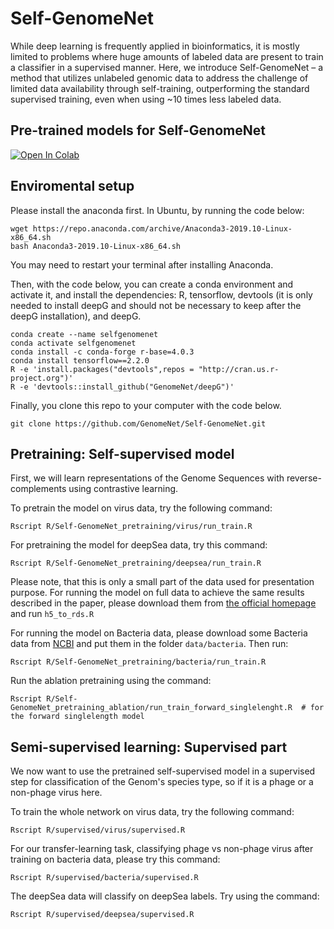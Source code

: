 # Self-GenomeNet

While deep learning is frequently applied in bioinformatics, it is mostly limited to problems where huge amounts of labeled data are present to train a classifier in a supervised manner. Here, we introduce Self-GenomeNet – a method that utilizes unlabeled genomic data to address the challenge of limited data availability through self-training, outperforming the standard supervised training, even when using ~10 times less labeled data.

## Pre-trained models for Self-GenomeNet
<a href="https://colab.research.google.com/drive/1gEm8WvOmN30X9LzH7VV53KDLpTqncpNr?usp=sharing" target="_parent"><img src="https://colab.research.google.com/assets/colab-badge.svg" alt="Open In Colab"/></a>
<!-- ADD TABLE? -->

## Enviromental setup

Please install the anaconda first.
In Ubuntu, by running the code below:
```
wget https://repo.anaconda.com/archive/Anaconda3-2019.10-Linux-x86_64.sh
bash Anaconda3-2019.10-Linux-x86_64.sh
```
You may need to restart your terminal after installing Anaconda.

Then, with the code below, you can create a conda environment and activate it, and install the dependencies: R, tensorflow, devtools (it is only needed to install deepG and should not be necessary to keep after the deepG installation), and deepG.

```
conda create --name selfgenomenet
conda activate selfgenomenet
conda install -c conda-forge r-base=4.0.3
conda install tensorflow==2.2.0
R -e 'install.packages("devtools",repos = "http://cran.us.r-project.org")'
R -e 'devtools::install_github("GenomeNet/deepG")'
```

Finally, you clone this repo to your computer with the code below.

```
git clone https://github.com/GenomeNet/Self-GenomeNet.git
```

## Pretraining: Self-supervised model

First, we will learn representations of the Genome Sequences with reverse-complements using contrastive learning.

To pretrain the model on virus data, try the following command:

```
Rscript R/Self-GenomeNet_pretraining/virus/run_train.R
```

For pretraining the model for deepSea data, try this command: 

```
Rscript R/Self-GenomeNet_pretraining/deepsea/run_train.R
```
Please note, that this is only a small part of the data used for presentation purpose. For running the model on full data to achieve the same results described in the paper, please download them from [the official homepage](http://deepsea.princeton.edu/job/analysis/create/) and run ``h5_to_rds.R``


For running the model on Bacteria data, please download some Bacteria data from [NCBI](https://www.ncbi.nlm.nih.gov/assembly/) and put them in the folder ``data/bacteria``. Then run:

```
Rscript R/Self-GenomeNet_pretraining/bacteria/run_train.R
```

Run the ablation pretraining using the command:

```
Rscript R/Self-GenomeNet_pretraining_ablation/run_train_forward_singlelenght.R  # for the forward singlelength model
```

## Semi-supervised learning: Supervised part

We now want to use the pretrained self-supervised model in a supervised step for classification of the Genom's species type, so if it is a phage or a non-phage virus here. 

To train the whole network on virus data, try the following command:

```
Rscript R/supervised/virus/supervised.R
```

For our transfer-learning task, classifying phage vs non-phage virus after training on bacteria data, please try this command:
```
Rscript R/supervised/bacteria/supervised.R
```

The deepSea data will classify on deepSea labels. Try using the command:
```
Rscript R/supervised/deepsea/supervised.R
```

